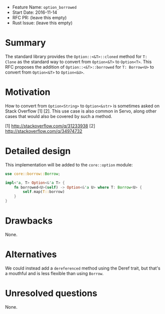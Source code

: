 - Feature Name: `option_borrowed`
- Start Date: 2016-11-14
- RFC PR: (leave this empty)
- Rust Issue: (leave this empty)

# Summary
[summary]: #summary

The standard library provides the `Option::<&T>::cloned` method for `T: Clone`
as the standard way to convert from `Option<&T>` to `Option<T>`. This RFC
proposes the addition of `Option::<&T>::borrowed` for `T: Borrow<U>` to convert
from `Option<&T>` to `Option<&U>`.

# Motivation
[motivation]: #motivation

How to convert from `Option<String>` to `Option<&str>` is sometimes asked on
Stack Overflow [1] [2]. This use case is also common in Servo, along other
cases that would also be covered by such a method.

[1] http://stackoverflow.com/q/31233938
[2] http://stackoverflow.com/q/34974732

# Detailed design
[design]: #detailed-design

This implementation will be added to the `core::option` module:

```rust
use core::borrow::Borrow;

impl<'a, T> Option<&'a T> {
    fn borrowed<U>(self) -> Option<&'a U> where T: Borrow<U> {
        self.map(T::borrow)
    }
}
```

# Drawbacks
[drawbacks]: #drawbacks

None.

# Alternatives
[alternatives]: #alternatives

We could instead add a `dereferenced` method using the Deref trait, but that's
a mouthful and is less flexible than using `Borrow`.

# Unresolved questions
[unresolved]: #unresolved-questions

None.
